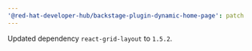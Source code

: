 ```yaml
---
'@red-hat-developer-hub/backstage-plugin-dynamic-home-page': patch
---
```


Updated dependency `react-grid-layout` to `1.5.2`.
